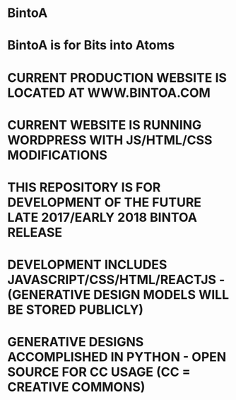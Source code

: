 #                         BintoA
# BintoA is for Bits into Atoms
# CURRENT PRODUCTION WEBSITE IS LOCATED AT WWW.BINTOA.COM 
# CURRENT WEBSITE IS RUNNING WORDPRESS WITH JS/HTML/CSS MODIFICATIONS

# THIS REPOSITORY IS FOR DEVELOPMENT OF THE FUTURE LATE 2017/EARLY 2018 BINTOA RELEASE

# DEVELOPMENT INCLUDES JAVASCRIPT/CSS/HTML/REACTJS - (GENERATIVE DESIGN MODELS WILL BE STORED PUBLICLY)
# GENERATIVE DESIGNS ACCOMPLISHED IN PYTHON - OPEN SOURCE FOR CC USAGE (CC = CREATIVE COMMONS)
